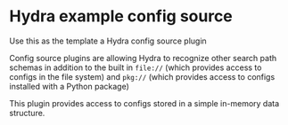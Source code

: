 # Hydra example config source
Use this as the template a Hydra config source plugin

Config source plugins are allowing Hydra to recognize other search path schemas in addition to the built in 
`file://` (which provides access to configs in the file system) and 
`pkg://` (which provides access to configs installed with a Python package) 

This plugin provides access to configs stored in a simple in-memory data structure.